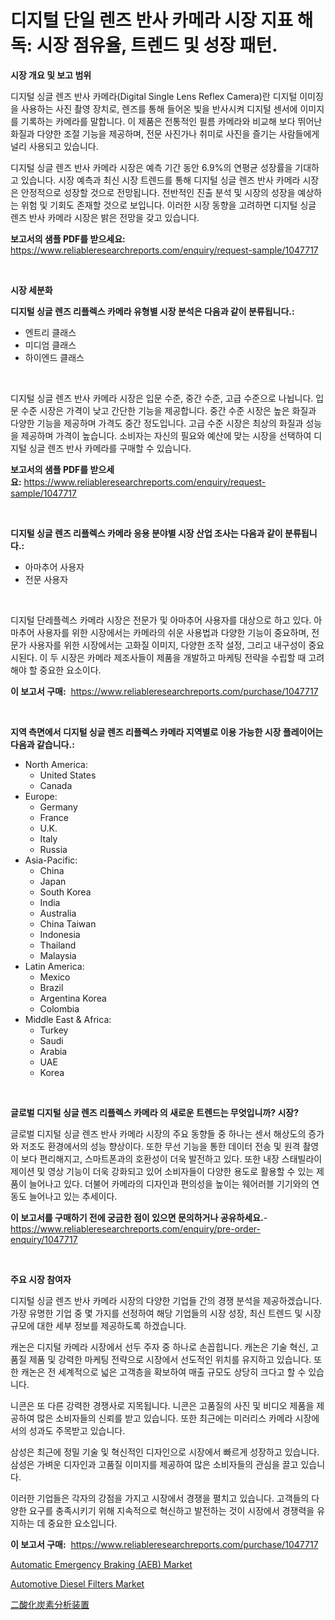 <p><h1>디지털 단일 렌즈 반사 카메라 시장 지표 해독: 시장 점유율, 트렌드 및 성장 패턴.</h1></p><p><strong>시장 개요 및 보고 범위</strong></p>
<p><p>디지털 싱글 렌즈 반사 카메라(Digital Single Lens Reflex Camera)란 디지털 이미징을 사용하는 사진 촬영 장치로, 렌즈를 통해 들어온 빛을 반사시켜 디지털 센서에 이미지를 기록하는 카메라를 말합니다. 이 제품은 전통적인 필름 카메라와 비교해 보다 뛰어난 화질과 다양한 조절 기능을 제공하며, 전문 사진가나 취미로 사진을 즐기는 사람들에게 널리 사용되고 있습니다.</p><p>디지털 싱글 렌즈 반사 카메라 시장은 예측 기간 동안 6.9%의 연평균 성장률을 기대하고 있습니다. 시장 예측과 최신 시장 트렌드를 통해 디지털 싱글 렌즈 반사 카메라 시장은 안정적으로 성장할 것으로 전망됩니다. 전반적인 진출 분석 및 시장의 성장을 예상하는 위험 및 기회도 존재할 것으로 보입니다. 이러한 시장 동향을 고려하면 디지털 싱글 렌즈 반사 카메라 시장은 밝은 전망을 갖고 있습니다.</p></p>
<p><strong>보고서의 샘플 PDF를 받으세요:</strong> <a href="https://www.reliableresearchreports.com/enquiry/request-sample/1047717">https://www.reliableresearchreports.com/enquiry/request-sample/1047717</a></p>
<p>&nbsp;</p>
<p><strong>시장 세분화</strong></p>
<p><strong>디지털 싱글 렌즈 리플렉스 카메라 유형별 시장 분석은 다음과 같이 분류됩니다.:</strong></p>
<p><ul><li>엔트리 클래스</li><li>미디엄 클래스</li><li>하이엔드 클래스</li></ul></p>
<p>&nbsp;</p>
<p><p>디지털 싱글 렌즈 반사 카메라 시장은 입문 수준, 중간 수준, 고급 수준으로 나뉩니다. 입문 수준 시장은 가격이 낮고 간단한 기능을 제공합니다. 중간 수준 시장은 높은 화질과 다양한 기능을 제공하며 가격도 중간 정도입니다. 고급 수준 시장은 최상의 화질과 성능을 제공하며 가격이 높습니다. 소비자는 자신의 필요와 예산에 맞는 시장을 선택하여 디지털 싱글 렌즈 반사 카메라를 구매할 수 있습니다.</p></p>
<p><strong>보고서의 샘플 PDF를 받으세요:</strong>&nbsp;<a href="https://www.reliableresearchreports.com/enquiry/request-sample/1047717">https://www.reliableresearchreports.com/enquiry/request-sample/1047717</a></p>
<p>&nbsp;</p>
<p><strong> 디지털 싱글 렌즈 리플렉스 카메라 응용 분야별 시장 산업 조사는 다음과 같이 분류됩니다.:</strong></p>
<p><ul><li>아마추어 사용자</li><li>전문 사용자</li></ul></p>
<p>&nbsp;</p>
<p><p>디지털 단레플렉스 카메라 시장은 전문가 및 아마추어 사용자를 대상으로 하고 있다. 아마추어 사용자를 위한 시장에서는 카메라의 쉬운 사용법과 다양한 기능이 중요하며, 전문가 사용자를 위한 시장에서는 고화질 이미지, 다양한 조작 설정, 그리고 내구성이 중요시된다. 이 두 시장은 카메라 제조사들이 제품을 개발하고 마케팅 전략을 수립할 때 고려해야 할 중요한 요소이다.</p></p>
<p><strong>이 보고서 구매:</strong>&nbsp; <a href="https://www.reliableresearchreports.com/purchase/1047717">https://www.reliableresearchreports.com/purchase/1047717</a></p>
<p>&nbsp;</p>
<p><strong>지역 측면에서 디지털 싱글 렌즈 리플렉스 카메라 지역별로 이용 가능한 시장 플레이어는 다음과 같습니다.:</strong></p>
<p><ul>
    <li>
        North America:
        <ul>
            <li>United States</li>
            <li>Canada</li>
        </ul>
    </li>
    <li>
        Europe:
        <ul>
            <li>Germany</li>
            <li>France</li>
            <li>U.K.</li>
            <li>Italy</li>
            <li>Russia</li>
        </ul>
    </li>
    <li>
        Asia-Pacific:
        <ul>
            <li>China</li>
            <li>Japan</li>
            <li>South Korea</li>
            <li>India</li>
            <li>Australia</li>
            <li>China Taiwan</li>
            <li>Indonesia</li>
            <li>Thailand</li>
            <li>Malaysia</li>
        </ul>
    </li>
    <li>
        Latin America:
        <ul>
            <li>Mexico</li>
            <li>Brazil</li>
            <li>Argentina Korea</li>
            <li>Colombia</li>
        </ul>
    </li>
    <li>
        Middle East & Africa:
        <ul>
            <li>Turkey</li>
            <li>Saudi</li>
            <li>Arabia</li>
            <li>UAE</li>
            <li>Korea</li>
        </ul>
    </li>
    </ul></p>
<p>&nbsp;</p>
<p><strong>글로벌 디지털 싱글 렌즈 리플렉스 카메라 의 새로운 트렌드는 무엇입니까? 시장?</strong></p>
<p><p>글로벌 디지털 싱글 렌즈 반사 카메라 시장의 주요 동향들 중 하나는 센서 해상도의 증가와 저조도 환경에서의 성능 향상이다. 또한 무선 기능을 통한 데이터 전송 및 원격 촬영이 보다 편리해지고, 스마트폰과의 호환성이 더욱 발전하고 있다. 또한 내장 스태빌라이제이션 및 영상 기능이 더욱 강화되고 있어 소비자들이 다양한 용도로 활용할 수 있는 제품이 늘어나고 있다. 더불어 카메라의 디자인과 편의성을 높이는 웨어러블 기기와의 연동도 늘어나고 있는 추세이다.</p></p>
<p><strong>이 보고서를 구매하기 전에 궁금한 점이 있으면 문의하거나 공유하세요.</strong>- <a href="https://www.reliableresearchreports.com/enquiry/pre-order-enquiry/1047717">https://www.reliableresearchreports.com/enquiry/pre-order-enquiry/1047717</a></p>
<p>&nbsp;</p>
<p><strong>주요 시장 참여자</strong></p>
<p><p>디지털 싱글 렌즈 반사 카메라 시장의 다양한 기업들 간의 경쟁 분석을 제공하겠습니다. 가장 유명한 기업 중 몇 가지를 선정하여 해당 기업들의 시장 성장, 최신 트렌드 및 시장 규모에 대한 세부 정보를 제공하도록 하겠습니다. </p><p>캐논은 디지털 카메라 시장에서 선두 주자 중 하나로 손꼽힙니다. 캐논은 기술 혁신, 고품질 제품 및 강력한 마케팅 전략으로 시장에서 선도적인 위치를 유지하고 있습니다. 또한 캐논은 전 세계적으로 넓은 고객층을 확보하여 매출 규모도 상당히 크다고 할 수 있습니다.</p><p>니콘은 또 다른 강력한 경쟁사로 지목됩니다. 니콘은 고품질의 사진 및 비디오 제품을 제공하여 많은 소비자들의 신뢰를 받고 있습니다. 또한 최근에는 미러리스 카메라 시장에서의 성과도 주목받고 있습니다.</p><p>삼성은 최근에 정밀 기술 및 혁신적인 디자인으로 시장에서 빠르게 성장하고 있습니다. 삼성은 가벼운 디자인과 고품질 이미지를 제공하여 많은 소비자들의 관심을 끌고 있습니다.</p><p>이러한 기업들은 각자의 강점을 가지고 시장에서 경쟁을 펼치고 있습니다. 고객들의 다양한 요구를 충족시키기 위해 지속적으로 혁신하고 발전하는 것이 시장에서 경쟁력을 유지하는 데 중요한 요소입니다.</p></p>
<p><strong>이 보고서 구매:</strong>&nbsp;&nbsp;<a href="https://www.reliableresearchreports.com/purchase/1047717">https://www.reliableresearchreports.com/purchase/1047717</a></p>
<p><p><a href="https://github.com/lubmix/Market-Research-Report-List-1/blob/main/automatic-emergency-braking-aeb-market.md">Automatic Emergency Braking (AEB) Market</a></p><p><a href="https://github.com/joannagoyvaerts/Market-Research-Report-List-1/blob/main/automotive-diesel-filters-market.md">Automotive Diesel Filters Market</a></p><p><a href="https://medium.com/@fatimaklein1922/%E7%82%AD%E7%B4%A0%E4%BA%8C%E9%85%B8%E5%8C%96%E7%89%A9%E5%88%86%E6%9E%90%E5%99%A8%E5%B8%82%E5%A0%B4%E3%81%AE%E3%82%B5%E3%82%A4%E3%82%BA-cagr-%E3%83%88%E3%83%AC%E3%83%B3%E3%83%892024-2030-97447d8a9cf7">二酸化炭素分析装置</a></p></p>
